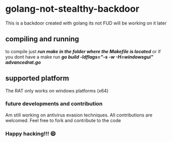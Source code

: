 # golang-not-stealthy-backdoor
This is a backdoor created with golang its not FUD will be working on it later

## compiling and running
to compile just **_run make in the folder where the Makefile is located_** or if you dont have a make run **_go build -ldflags="-s -w -H=windowsgui" advancedrat.go_**

## supported platform
The RAT only works on windows platforms (x64) 

### future developments and contribution
Am still working on antivirus evasion techniques.
All contributions are welcomed. Feel free to fork and contribute to the code 

### Happy hacking!!! :smile:
